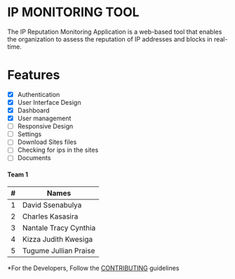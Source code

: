 # IP MONITORING TOOL

The IP Reputation Monitoring Application is a web-based tool that enables the organization to assess the reputation of IP addresses and blocks in real-time.

# Features

- [x] Authentication
- [x] User Interface Design
- [x] Dashboard
- [x] User management
- [ ] Responsive Design
- [ ] Settings
- [ ] Download Sites files
- [ ] Checking for ips in the sites
- [ ] Documents

#### Team 1

| #   | Names                 |
| --- | --------------------- |
| 1   | David Ssenabulya      |
| 2   | Charles Kasasira      |
| 3   | Nantale Tracy Cynthia |
| 4   | Kizza Judith Kwesiga  |
| 5   | Tugume Jullian Praise |

*For the Developers,
Follow the [CONTRIBUTING](./CONTRIBUTING.md) guidelines